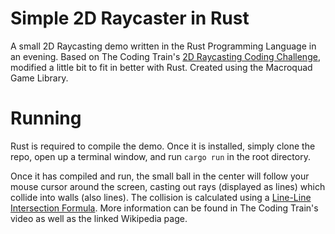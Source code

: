 # Simple 2D Raycaster in Rust
A small 2D Raycasting demo written in the Rust Programming Language in an evening. Based on The Coding Train's [2D Raycasting Coding Challenge](https://youtu.be/TOEi6T2mtHo), modified a little bit to fit in better with Rust. Created using the Macroquad Game Library.

# Running
Rust is required to compile the demo. Once it is installed, simply clone the repo, open up a terminal window, and run `cargo run` in the root directory.

Once it has compiled and run, the small ball in the center will follow your mouse cursor around the screen, casting out rays (displayed as lines) which collide into walls (also lines). The collision is calculated using a [Line-Line Intersection Formula](https://en.wikipedia.org/wiki/Line%E2%80%93line_intersection). More information can be found in The Coding Train's video as well as the linked Wikipedia page. 
